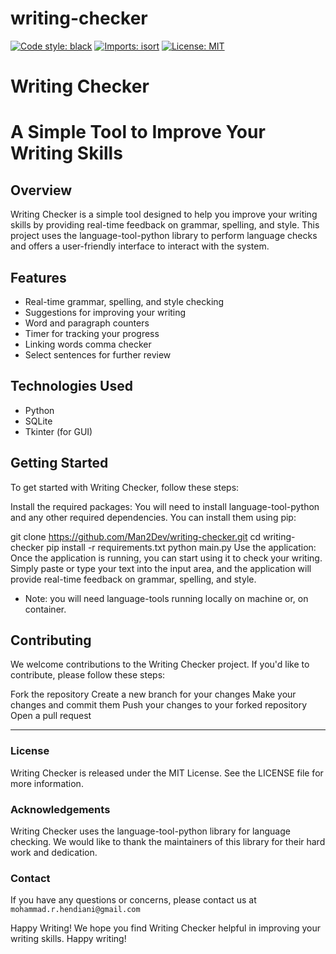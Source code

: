 # writing-checker

[![Code style: black](https://img.shields.io/badge/code%20style-black-000000.svg)](https://github.com/psf/black)
[![Imports: isort](https://img.shields.io/badge/%20imports-isort-%231674b1?style=flat&labelColor=ef8336)](https://pycqa.github.io/isort/)
[![License: MIT](https://img.shields.io/badge/License-MIT-blue.svg)](https://opensource.org/licenses/MIT)

# Writing Checker
# A Simple Tool to Improve Your Writing Skills

## Overview
Writing Checker is a simple tool designed to help you improve your writing skills by providing real-time feedback on grammar, spelling, and style. This project uses the language-tool-python library to perform language checks and offers a user-friendly interface to interact with the system.

## Features
* Real-time grammar, spelling, and style checking
* Suggestions for improving your writing
* Word and paragraph counters
* Timer for tracking your progress
* Linking words comma checker
* Select sentences for further review

## Technologies Used
* Python
* SQLite
* Tkinter (for GUI)

## Getting Started
To get started with Writing Checker, follow these steps:

Install the required packages: You will need to install language-tool-python and any other required dependencies. You can install them using pip:

git clone https://github.com/Man2Dev/writing-checker.git
cd writing-checker
pip install -r requirements.txt
python main.py
Use the application: Once the application is running, you can start using it to check your writing. Simply paste or type your text into the input area, and the application will provide real-time feedback on grammar, spelling, and style.

* Note: you will need language-tools running locally on machine or, on container.

## Contributing
We welcome contributions to the Writing Checker project. If you'd like to contribute, please follow these steps:

Fork the repository
Create a new branch for your changes
Make your changes and commit them
Push your changes to your forked repository
Open a pull request

---
### License
Writing Checker is released under the MIT License. See the LICENSE file for more information.

### Acknowledgements
Writing Checker uses the language-tool-python library for language checking. We would like to thank the maintainers of this library for their hard work and dedication.

### Contact
If you have any questions or concerns, please contact us at `mohammad.r.hendiani@gmail.com`

Happy Writing!
We hope you find Writing Checker helpful in improving your writing skills. Happy writing!
